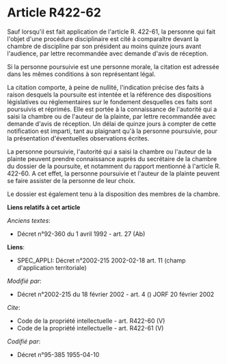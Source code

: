# Article R422-62

Sauf lorsqu'il est fait application de l'article R. 422-61, la personne qui fait l'objet d'une procédure disciplinaire est
cité à comparaître devant la chambre de discipline par son président au moins quinze jours avant l'audience, par lettre
recommandée avec demande d'avis de réception. 

Si la personne poursuivie est une personne morale, la citation est adressée dans les mêmes conditions à son représentant
légal. 

La citation comporte, à peine de nullité, l'indication précise des faits à raison desquels la poursuite est intentée et la
référence des dispositions législatives ou réglementaires sur le fondement desquelles ces faits sont poursuivis et réprimés.
Elle est portée à la connaissance de l'autorité qui a saisi la chambre ou de l'auteur de la plainte, par lettre recommandée
avec demande d'avis de réception. Un délai de quinze jours à compter de cette notification est imparti, tant au plaignant
qu'à la personne poursuivie, pour la présentation d'éventuelles observations écrites. 

La personne poursuivie, l'autorité qui a saisi la chambre ou l'auteur de la plainte peuvent prendre connaissance auprès du
secrétaire de la chambre du dossier de la poursuite, et notamment du rapport mentionné à l'article R. 422-60. A cet effet, la
personne poursuivie et l'auteur de la plainte peuvent se faire assister de la personne de leur choix. 

Le dossier est également tenu à la disposition des membres de la chambre.

**Liens relatifs à cet article**

_Anciens textes_:

  - Décret n°92-360 du 1 avril 1992 - art. 27 (Ab)

**Liens**:

  - SPEC_APPLI: Décret n°2002-215 2002-02-18 art. 11 (champ d'application territoriale)

_Modifié par_:

  - Décret n°2002-215 du 18 février 2002 - art. 4 () JORF 20 février 2002

_Cite_:

  - Code de la propriété intellectuelle - art. R422-60 (V)
  - Code de la propriété intellectuelle - art. R422-61 (V)

_Codifié par_:

  - Décret n°95-385 1955-04-10
